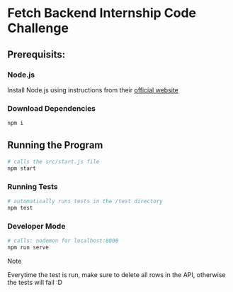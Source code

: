 # Fetch Backend Internship Code Challenge

## Prerequisits:

### Node.js
Install Node.js using instructions from their [official website](https://nodejs.org/en/download/package-manager)

### Download Dependencies
```sh
npm i
```

## Running the Program
```sh
# calls the src/start.js file
npm start
```

### Running Tests
```sh
# automatically runs tests in the /test directory
npm test
```

### Developer Mode
```sh
# calls: nodemon for localhost:8000
npm run serve
```

> [!NOTE]
> Everytime the test is run, make sure to delete all rows in the API,
> otherwise the tests will fail :D
